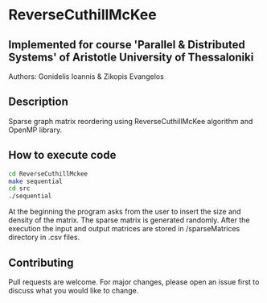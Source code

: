 # ReverseCuthillMcKee

## Implemented for course 'Parallel & Distributed Systems' of Aristotle University of Thessaloniki

Authors: Gonidelis Ioannis & Zikopis Evangelos

## Description

Sparse graph matrix reordering using ReverseCuthillMcKee algorithm and OpenMP library.

## How to execute code

```bash
cd ReverseCuthillMckee
make sequential
cd src
./sequential
```

At the beginning the program asks from the user to insert the size and density of the matrix. The sparse matrix is generated randomly. After the execution  the input and output matrices are stored in /sparseMatrices directory in .csv files.

## Contributing

Pull requests are welcome. For major changes, please open an issue first to discuss what you would like to change.
